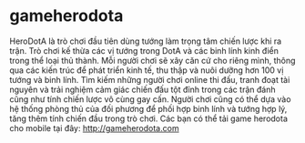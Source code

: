 gameherodota
============

HeroDotA là trò chơi đầu tiên dùng tướng làm trọng tâm chiến lược khi ra trận. Trò chơi kế thừa các vị tướng trong DotA và các binh lính kinh điển trong thể loại thủ thành. Mỗi người chơi sẽ xây căn cứ cho riêng mình, thông qua các kiến trúc để phát triển kinh tế, thu thập và nuôi dưỡng hơn 100 vị tướng và binh lính. Tìm kiếm những người chơi online thi đấu, tranh đoạt tài nguyên và trải nghiệm cảm giác chiến đấu tột đỉnh trong các trận đánh cũng như tính chiến lược vô cùng gay cấn. Người chơi cũng có thể dựa vào hệ thống phòng thủ của đối phương để phối hợp binh lính và tướng hợp lý, tăng thêm tính chiến đầu trong trò chơi.
Các bạn có thể tải game herodota cho mobile tại đây: http://gameherodota.com
